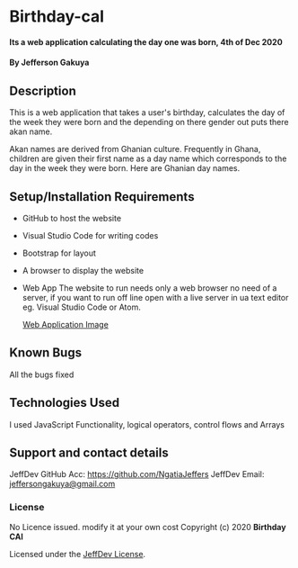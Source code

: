 # Birthday-cal

#### Its a web application calculating the day one was born, 4th of Dec 2020

#### By **Jefferson Gakuya**

## Description

This is a web application that takes a user's birthday,
calculates the day of the week they were born and the depending
on there gender out puts there akan name.

Akan names are derived from Ghanian culture. Frequently in Ghana,
children are given their first name as a day name which corresponds
to the day in the week they were born. Here are Ghanian day names.

## Setup/Installation Requirements

- GitHub to host the website
- Visual Studio Code for writing codes
- Bootstrap for layout
- A browser to display the website
- Web App
  The website to run needs only a web browser no need of a server, if you want to run off line open with a live server in ua text editor eg. Visual Studio Code or Atom.

  [Web Application Image](img/birthdaycal.png)

## Known Bugs

All the bugs fixed

## Technologies Used

I used JavaScript Functionality, logical operators, control flows and Arrays

## Support and contact details

JeffDev GitHub Acc: https://github.com/NgatiaJeffers
JeffDev Email: jeffersongakuya@gmail.com

### License

No Licence issued. modify it at your own cost
Copyright (c) 2020 **Birthday CAl**

Licensed under the [JeffDev License](LICENSE).
